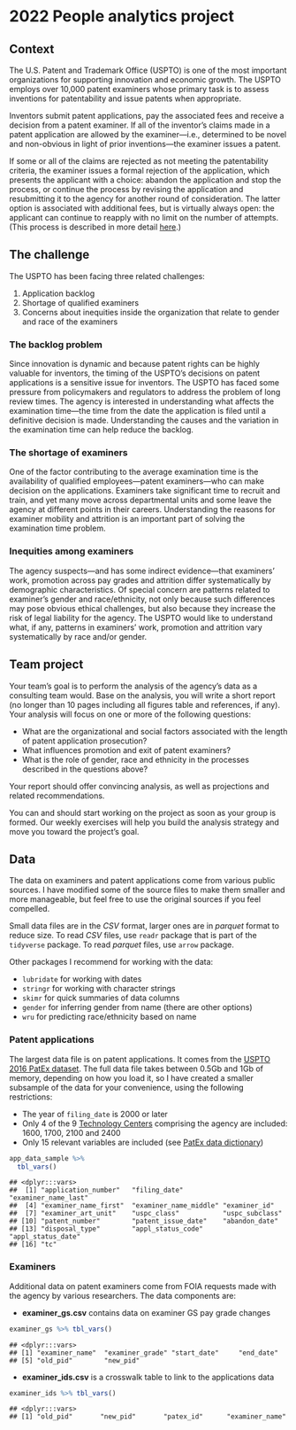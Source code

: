 2022 People analytics project
================

## Context

The U.S. Patent and Trademark Office (USPTO) is one of the most
important organizations for supporting innovation and economic growth.
The USPTO employs over 10,000 patent examiners whose primary task is to
assess inventions for patentability and issue patents when appropriate.

Inventors submit patent applications, pay the associated fees and
receive a decision from a patent examiner. If all of the inventor’s
claims made in a patent application are allowed by the examiner—i.e.,
determined to be novel and non-obvious in light of prior inventions—the
examiner issues a patent.

If some or all of the claims are rejected as not meeting the
patentability criteria, the examiner issues a formal rejection of the
application, which presents the applicant with a choice: abandon the
application and stop the process, or continue the process by revising
the application and resubmitting it to the agency for another round of
consideration. The latter option is associated with additional fees, but
is virtually always open: the applicant can continue to reapply with no
limit on the number of attempts. (This process is described in more
detail
[here](https://papers.ssrn.com/sol3/papers.cfm?abstract_id=2995674).)

## The challenge

The USPTO has been facing three related challenges:

1.  Application backlog
2.  Shortage of qualified examiners
3.  Concerns about inequities inside the organization that relate to
    gender and race of the examiners

### The backlog problem

Since innovation is dynamic and because patent rights can be highly
valuable for inventors, the timing of the USPTO’s decisions on patent
applications is a sensitive issue for inventors. The USPTO has faced
some pressure from policymakers and regulators to address the problem of
long review times. The agency is interested in understanding what
affects the examination time—the time from the date the application is
filed until a definitive decision is made. Understanding the causes and
the variation in the examination time can help reduce the backlog.

### The shortage of examiners

One of the factor contributing to the average examination time is the
availability of qualified employees—patent examiners—who can make
decision on the applications. Examiners take significant time to recruit
and train, and yet many move across departmental units and some leave
the agency at different points in their careers. Understanding the
reasons for examiner mobility and attrition is an important part of
solving the examination time problem.

### Inequities among examiners

The agency suspects—and has some indirect evidence—that examiners’ work,
promotion across pay grades and attrition differ systematically by
demographic characteristics. Of special concern are patterns related to
examiner’s gender and race/ethnicity, not only because such differences
may pose obvious ethical challenges, but also because they increase the
risk of legal liability for the agency. The USPTO would like to
understand what, if any, patterns in examiners’ work, promotion and
attrition vary systematically by race and/or gender.

## Team project

Your team’s goal is to perform the analysis of the agency’s data as a
consulting team would. Base on the analysis, you will write a short
report (no longer than 10 pages including all figures table and
references, if any). Your analysis will focus on one or more of the
following questions:

-   What are the organizational and social factors associated with the
    length of patent application prosecution?
-   What influences promotion and exit of patent examiners?
-   What is the role of gender, race and ethnicity in the processes
    described in the questions above?

Your report should offer convincing analysis, as well as projections and
related recommendations.

You can and should start working on the project as soon as your group is
formed. Our weekly exercises will help you build the analysis strategy
and move you toward the project’s goal.

## Data

The data on examiners and patent applications come from various public
sources. I have modified some of the source files to make them smaller
and more manageable, but feel free to use the original sources if you
feel compelled.

Small data files are in the *CSV* format, larger ones are in *parquet*
format to reduce size. To read *CSV* files, use `readr` package that is
part of the `tidyverse` package. To read *parquet* files, use `arrow`
package.

Other packages I recommend for working with the data:

-   `lubridate` for working with dates
-   `stringr` for working with character strings
-   `skimr` for quick summaries of data columns
-   `gender` for inferring gender from name (there are other options)
-   `wru` for predicting race/ethnicity based on name

### Patent applications

The largest data file is on patent applications. It comes from the
[USPTO 2016 PatEx
dataset](https://www.uspto.gov/ip-policy/economic-research/research-datasets/patent-examination-research-dataset-public-pair).
The full data file takes between 0.5Gb and 1Gb of memory, depending on
how you load it, so I have created a smaller subsample of the data for
your convenience, using the following restrictions:

-   The year of `filing_date` is 2000 or later
-   Only 4 of the 9 [Technology
    Centers](https://www.uspto.gov/patents/contact-patents/patent-technology-centers-management)
    comprising the agency are included: 1600, 1700, 2100 and 2400
-   Only 15 relevant variables are included (see [PatEx data
    dictionary](https://www.uspto.gov/sites/default/files/documents/Appendix%20A.pdf))

``` r
app_data_sample %>%
  tbl_vars()
```

    ## <dplyr:::vars>
    ##  [1] "application_number"   "filing_date"          "examiner_name_last"  
    ##  [4] "examiner_name_first"  "examiner_name_middle" "examiner_id"         
    ##  [7] "examiner_art_unit"    "uspc_class"           "uspc_subclass"       
    ## [10] "patent_number"        "patent_issue_date"    "abandon_date"        
    ## [13] "disposal_type"        "appl_status_code"     "appl_status_date"    
    ## [16] "tc"

### Examiners

Additional data on patent examiners come from FOIA requests made with
the agency by various researchers. The data components are:

-   **examiner_gs.csv** contains data on examiner GS pay grade changes

``` r
examiner_gs %>% tbl_vars()
```

    ## <dplyr:::vars>
    ## [1] "examiner_name"  "examiner_grade" "start_date"     "end_date"      
    ## [5] "old_pid"        "new_pid"

-   **examiner_ids.csv** is a crosswalk table to link to the
    applications data

``` r
examiner_ids %>% tbl_vars()
```

    ## <dplyr:::vars>
    ## [1] "old_pid"       "new_pid"       "patex_id"      "examiner_name"
